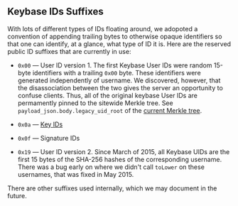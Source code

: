 
## Keybase IDs Suffixes

With lots of different types of IDs floating around, we adopoted a
convention of appending trailing bytes to otherwise opaque identifiers
so that one can identify, at a glance, what type of ID it is.  Here
are the reserved public ID suffixes that are currently in use:

   * `0x00` — User ID version 1. The first Keybase User IDs were random 15-byte identifiers with a trailing `0x00` byte.  These identifiers were generated independently of username. We discovered, however, that the disassociation between the two gives the server an opportunity to confuse clients.  Thus, all of the original keybase User IDs are permamently pinned to the sitewide Merkle tree.  See `payload_json.body.legacy_uid_root` of the [current Merkle tree](https://keybase.io/_/api/1.0/merkle/root.json).

   * `0x0a` — [Key IDs](kid)

   * `0x0f` — Signature IDs

   * `0x19` — User ID version 2. Since March of 2015, all Keybase UIDs are the first 15 bytes of the SHA-256 hashes of the corresponding username.  There was a bug early on where we didn't call `toLower` on these usernames, that was fixed in May 2015.

There are other suffixes used internally, which we may document in the future.
